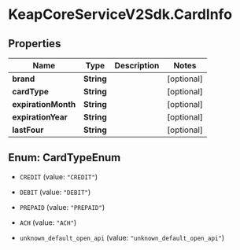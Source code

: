 # KeapCoreServiceV2Sdk.CardInfo

## Properties

Name | Type | Description | Notes
------------ | ------------- | ------------- | -------------
**brand** | **String** |  | [optional] 
**cardType** | **String** |  | [optional] 
**expirationMonth** | **String** |  | [optional] 
**expirationYear** | **String** |  | [optional] 
**lastFour** | **String** |  | [optional] 



## Enum: CardTypeEnum


* `CREDIT` (value: `"CREDIT"`)

* `DEBIT` (value: `"DEBIT"`)

* `PREPAID` (value: `"PREPAID"`)

* `ACH` (value: `"ACH"`)

* `unknown_default_open_api` (value: `"unknown_default_open_api"`)




